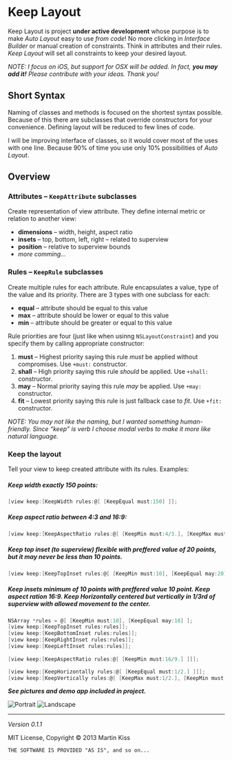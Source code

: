 # Keep Layout

Keep Layout is project **under active development** whose purpose is to make *Auto Layout* easy to use _from code_! No more clicking in *Interface Builder* or manual creation of constraints. Think in attributes and their rules. *Keep Layout* will set all constraints to keep your desired layout.

_NOTE: I focus on iOS, but support for OSX will be added. In fact, **you may add it!** Please contribute with your ideas. Thank you!_



## Short Syntax
Naming of classes and methods is focused on the shortest syntax possible. Because of this there are subclasses that override constructors for your convenience. Defining layout will be reduced to few lines of code.

I will be improving interface of classes, so it would cover most of the uses with one line. Because 90% of time you use only 10% possibilities of *Auto Layout*.



## Overview



### Attributes – `KeepAttribute` subclasses
Create representation of view attribute. They define internal metric or relation to another view:

 - **dimensions** – width, height, aspect ratio
 - **insets** – top, bottom, left, right – related to superview
 - **position** – relative to superview bounds
 - *more comming…*



### Rules – `KeepRule` subclasses
Create multiple rules for each attribute. Rule encapsulates a value, type of the value and its priority. There are 3 types with one subclass for each:

 - **equal** – attribute should be equal to this value
 - **max** – attribute should be lower or equal to this value
 - **min** – attribute should be greater or equal to this value

Rule priorities are four (just like when usinng `NSLayoutConstraint`) and you specify them by calling appropriate constructor:

 1. **must** – Highest priority saying this rule _must_ be applied without compromises. Use `+must:` constructor.
 2. **shall** – High priority saying this rule _should_ be applied. Use `+shall:` constructor.
 3. **may** – Normal priority saying this rule _may_ be applied. Use `+may:` constructor.
 4. **fit** – Lowest priority saying this rule is just fallback case to _fit_. Use `+fit:` constructor.

_NOTE: You may not like the naming, but I wanted something human-friendly. Since “keep” is verb I choose modal verbs to make it more like natural language._



### Keep the layout
Tell your view to keep created attribute with its rules. Examples:

##### Keep width exactly 150 points:

```objective-c
[view keep:[KeepWidth rules:@[ [KeepEqual must:150] ]];
```

##### Keep aspect ratio between 4:3 and 16:9:

```objective-c
[view keep:[KeepAspectRatio rules:@[ [KeepMin must:4/3.], [KeepMax must:16/9.] ]];
```

##### Keep top inset (to superview) flexible with preffered value of 20 points, but it may never be less than 10 points.

```objective-c
[view keep:[KeepTopInset rules:@[ [KeepMin must:10], [KeepEqual may:20] ]];
```

##### Keep insets minimum of 10 points with preffered value 10 point. Keep aspect ration 16:9. Keep Horizontally centered but vertically in 1/3rd of superview with allowed movement to the center.

```objective-c
NSArray *rules = @[ [KeepMin must:10], [KeepEqual may:10] ];
[view keep:[KeepTopInset rules:rules]];
[view keep:[KeepBottomInset rules:rules]];
[view keep:[KeepRightInset rules:rules]];
[view keep:[KeepLeftInset rules:rules]];
    
[view keep:[KeepAspectRatio rules:@[ [KeepMin must:16/9.] ]]];

[view keep:[KeepHorizontally rules:@[ [KeepEqual must:1/2.] ]]];
[view keep:[KeepVertically rules:@[ [KeepMax must:1/2.], [KeepMin must:1/3.], [KeepEqual may:1/3.] ]]];
```

**_See pictures and demo app included in project._**

![Portrait](https://raw.github.com/iMartinKiss/KeepLayout/master/readme/example-portrait.png)
![Landscape](https://raw.github.com/iMartinKiss/KeepLayout/master/readme/example-landscape.png)

---
_Version 0.1.1_

MIT License, Copyright © 2013 Martin Kiss

`THE SOFTWARE IS PROVIDED "AS IS", and so on...`
